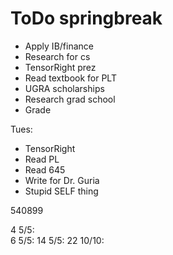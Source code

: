 # ToDo springbreak

- Apply IB/finance
- Research for cs
- TensorRight prez
- Read textbook for PLT
- UGRA scholarships
- Research grad school
- Grade 


Tues:
- TensorRight
- Read PL 
- Read 645
- Write for Dr. Guria
- Stupid SELF thing






540899



4 5/5:  
6 5/5: 
14 5/5: 
22 10/10: